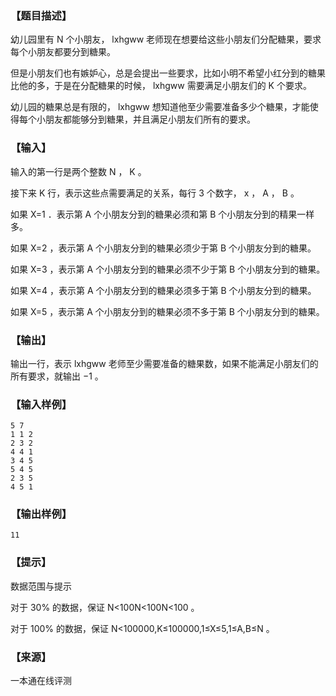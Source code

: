 ### 【题目描述】

幼儿园里有 N 个小朋友， lxhgww 老师现在想要给这些小朋友们分配糖果，要求每个小朋友都要分到糖果。

但是小朋友们也有嫉妒心，总是会提出一些要求，比如小明不希望小红分到的糖果比他的多，于是在分配糖果的时候， lxhgww 需要满足小朋友们的 K 个要求。

幼儿园的糖果总是有限的， lxhgww 想知道他至少需要准备多少个糖果，才能使得每个小朋友都能够分到糖果，并且满足小朋友们所有的要求。

### 【输入】

输入的第一行是两个整数 N ， K 。

接下来 K 行，表示这些点需要满足的关系，每行 3 个数字， x ， A ， B 。

如果 X=1 ．表示第 A 个小朋友分到的糖果必须和第 B 个小朋友分到的精果一样多。

如果 X=2 ，表示第 A 个小朋友分到的糖果必须少于第 B 个小朋友分到的糖果。

如果 X=3 ，表示第 A 个小朋友分到的糖果必须不少于第 B 个小朋友分到的糖果。

如果 X=4 ，表示第 A 个小朋友分到的糖果必须多于第 B 个小朋友分到的糖果。

如果 X=5 ，表示第 A 个小朋友分到的糖果必须不多于第 B 个小朋友分到的糖果。

### 【输出】

输出一行，表示 lxhgww 老师至少需要准备的糖果数，如果不能满足小朋友们的所有要求，就输出 −1 。

### 【输入样例】

```
5 7
1 1 2
2 3 2
4 4 1
3 4 5
5 4 5
2 3 5
4 5 1
```

### 【输出样例】

```
11
```

### 【提示】

数据范围与提示

对于 30% 的数据，保证 N<100N<100N<100 。

对于 100% 的数据，保证 N<100000,K≤100000,1≤X≤5,1≤A,B≤N 。


 ### 【来源】

 一本通在线评测 